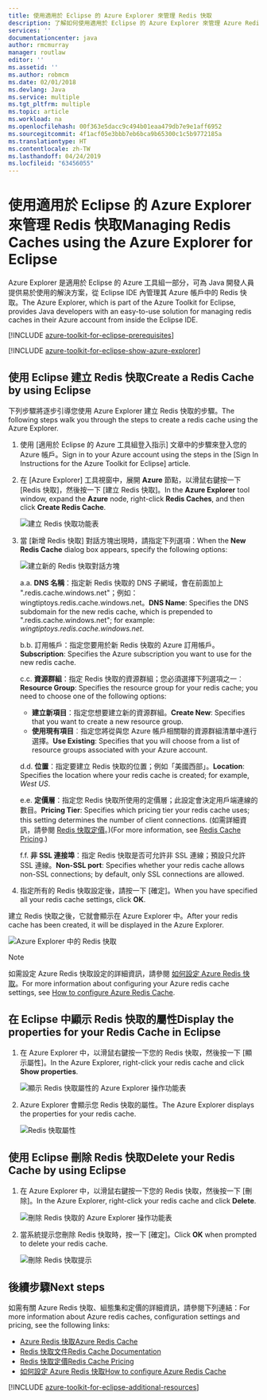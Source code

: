 ```yaml
---
title: 使用適用於 Eclipse 的 Azure Explorer 來管理 Redis 快取
description: 了解如何使用適用於 Eclipse 的 Azure Explorer 來管理 Azure Redis 快取。
services: ''
documentationcenter: java
author: rmcmurray
manager: routlaw
editor: ''
ms.assetid: ''
ms.author: robmcm
ms.date: 02/01/2018
ms.devlang: Java
ms.service: multiple
ms.tgt_pltfrm: multiple
ms.topic: article
ms.workload: na
ms.openlocfilehash: 00f363e5dacc9c494b01eaa479db7e9e1aff6952
ms.sourcegitcommit: 4f1acf05e3bbb7eb6bca9b65300c1c5b9772185a
ms.translationtype: HT
ms.contentlocale: zh-TW
ms.lasthandoff: 04/24/2019
ms.locfileid: "63456055"
---
```

# <a name="managing-redis-caches-using-the-azure-explorer-for-eclipse"></a><span data-ttu-id="8fe06-103">使用適用於 Eclipse 的 Azure Explorer 來管理 Redis 快取</span><span class="sxs-lookup"><span data-stu-id="8fe06-103">Managing Redis Caches using the Azure Explorer for Eclipse</span></span>

<span data-ttu-id="8fe06-104">Azure Explorer 是適用於 Eclipse 的 Azure 工具組一部分，可為 Java 開發人員提供易於使用的解決方案，從 Eclipse IDE 內管理其 Azure 帳戶中的 Redis 快取。</span><span class="sxs-lookup"><span data-stu-id="8fe06-104">The Azure Explorer, which is part of the Azure Toolkit for Eclipse, provides Java developers with an easy-to-use solution for managing redis caches in their Azure account from inside the Eclipse IDE.</span></span>

[!INCLUDE [azure-toolkit-for-eclipse-prerequisites](../includes/azure-toolkit-for-eclipse-prerequisites.md)]

[!INCLUDE [azure-toolkit-for-eclipse-show-azure-explorer](../includes/azure-toolkit-for-eclipse-show-azure-explorer.md)]

## <a name="create-a-redis-cache-by-using-eclipse"></a><span data-ttu-id="8fe06-105">使用 Eclipse 建立 Redis 快取</span><span class="sxs-lookup"><span data-stu-id="8fe06-105">Create a Redis Cache by using Eclipse</span></span>

<span data-ttu-id="8fe06-106">下列步驟將逐步引導您使用 Azure Explorer 建立 Redis 快取的步驟。</span><span class="sxs-lookup"><span data-stu-id="8fe06-106">The following steps walk you through the steps to create a redis cache using the Azure Explorer.</span></span>

1. <span data-ttu-id="8fe06-107">使用 [適用於 Eclipse 的 Azure 工具組登入指示] 文章中的步驟來登入您的 Azure 帳戶。</span><span class="sxs-lookup"><span data-stu-id="8fe06-107">Sign in to your Azure account using the steps in the [Sign In Instructions for the Azure Toolkit for Eclipse] article.</span></span>

1. <span data-ttu-id="8fe06-108">在 [Azure Explorer] 工具視窗中，展開 **Azure** 節點，以滑鼠右鍵按一下 [Redis 快取]，然後按一下 [建立 Redis 快取]。</span><span class="sxs-lookup"><span data-stu-id="8fe06-108">In the **Azure Explorer** tool window, expand the **Azure** node, right-click **Redis Caches**, and then click **Create Redis Cache**.</span></span>

   ![建立 Redis 快取功能表][CR01]

1. <span data-ttu-id="8fe06-110">當 [新增 Redis 快取] 對話方塊出現時，請指定下列選項：</span><span class="sxs-lookup"><span data-stu-id="8fe06-110">When the **New Redis Cache** dialog box appears, specify the following options:</span></span>

   ![建立新的 Redis 快取對話方塊][CR02]

   <span data-ttu-id="8fe06-112">a.</span><span class="sxs-lookup"><span data-stu-id="8fe06-112">a.</span></span> <span data-ttu-id="8fe06-113">**DNS 名稱**：指定新 Redis 快取的 DNS 子網域，會在前面加上 ".redis.cache.windows.net"；例如：wingtiptoys.redis.cache.windows.net。</span><span class="sxs-lookup"><span data-stu-id="8fe06-113">**DNS Name**: Specifies the DNS subdomain for the new redis cache, which is prepended to ".redis.cache.windows.net"; for example: *wingtiptoys.redis.cache.windows.net*.</span></span>

   <span data-ttu-id="8fe06-114">b.</span><span class="sxs-lookup"><span data-stu-id="8fe06-114">b.</span></span> <span data-ttu-id="8fe06-115">訂用帳戶：指定您要用於新 Redis 快取的 Azure 訂用帳戶。</span><span class="sxs-lookup"><span data-stu-id="8fe06-115">**Subscription**: Specifies the Azure subscription you want to use for the new redis cache.</span></span>

   <span data-ttu-id="8fe06-116">c.</span><span class="sxs-lookup"><span data-stu-id="8fe06-116">c.</span></span> <span data-ttu-id="8fe06-117">**資源群組**：指定 Redis 快取的資源群組；您必須選擇下列選項之一︰</span><span class="sxs-lookup"><span data-stu-id="8fe06-117">**Resource Group**: Specifies the resource group for your redis cache; you need to choose one of the following options:</span></span>
      * <span data-ttu-id="8fe06-118">**建立新項目**：指定您想要建立新的資源群組。</span><span class="sxs-lookup"><span data-stu-id="8fe06-118">**Create New**: Specifies that you want to create a new resource group.</span></span>
      * <span data-ttu-id="8fe06-119">**使用現有項目**︰指定您將從與您 Azure 帳戶相關聯的資源群組清單中進行選擇。</span><span class="sxs-lookup"><span data-stu-id="8fe06-119">**Use Existing**: Specifies that you will choose from a list of resource groups associated with your Azure account.</span></span>

   <span data-ttu-id="8fe06-120">d.</span><span class="sxs-lookup"><span data-stu-id="8fe06-120">d.</span></span> <span data-ttu-id="8fe06-121">**位置**：指定要建立 Redis 快取的位置；例如「美國西部」。</span><span class="sxs-lookup"><span data-stu-id="8fe06-121">**Location**: Specifies the location where your redis cache is created; for example, *West US*.</span></span>

   <span data-ttu-id="8fe06-122">e.</span><span class="sxs-lookup"><span data-stu-id="8fe06-122">e.</span></span> <span data-ttu-id="8fe06-123">**定價層**：指定您 Redis 快取所使用的定價層；此設定會決定用戶端連線的數目。</span><span class="sxs-lookup"><span data-stu-id="8fe06-123">**Pricing Tier**: Specifies which pricing tier your redis cache uses; this setting determines the number of client connections.</span></span> <span data-ttu-id="8fe06-124">(如需詳細資訊，請參閱 [Redis 快取定價]。)</span><span class="sxs-lookup"><span data-stu-id="8fe06-124">(For more information, see [Redis Cache Pricing].)</span></span>

   <span data-ttu-id="8fe06-125">f.</span><span class="sxs-lookup"><span data-stu-id="8fe06-125">f.</span></span> <span data-ttu-id="8fe06-126">**非 SSL 連接埠**：指定 Redis 快取是否可允許非 SSL 連線；預設只允許 SSL 連線。</span><span class="sxs-lookup"><span data-stu-id="8fe06-126">**Non-SSL port**: Specifies whether your redis cache allows non-SSL connections; by default, only SSL connections are allowed.</span></span>

1. <span data-ttu-id="8fe06-127">指定所有的 Redis 快取設定後，請按一下 [確定]。</span><span class="sxs-lookup"><span data-stu-id="8fe06-127">When you have specified all your redis cache settings, click **OK**.</span></span>

<span data-ttu-id="8fe06-128">建立 Redis 快取之後，它就會顯示在 Azure Explorer 中。</span><span class="sxs-lookup"><span data-stu-id="8fe06-128">After your redis cache has been created, it will be displayed in the Azure Explorer.</span></span>

   ![Azure Explorer 中的 Redis 快取][CR03]

> [!NOTE]
>
> <span data-ttu-id="8fe06-130">如需設定 Azure Redis 快取設定的詳細資訊，請參閱 [如何設定 Azure Redis 快取]。</span><span class="sxs-lookup"><span data-stu-id="8fe06-130">For more information about configuring your Azure redis cache settings, see [How to configure Azure Redis Cache].</span></span>
>

## <a name="display-the-properties-for-your-redis-cache-in-eclipse"></a><span data-ttu-id="8fe06-131">在 Eclipse 中顯示 Redis 快取的屬性</span><span class="sxs-lookup"><span data-stu-id="8fe06-131">Display the properties for your Redis Cache in Eclipse</span></span>

1. <span data-ttu-id="8fe06-132">在 Azure Explorer 中，以滑鼠右鍵按一下您的 Redis 快取，然後按一下 [顯示屬性]。</span><span class="sxs-lookup"><span data-stu-id="8fe06-132">In the Azure Explorer, right-click your redis cache and click **Show properties**.</span></span>

   ![顯示 Redis 快取屬性的 Azure Explorer 操作功能表][SP01]

1. <span data-ttu-id="8fe06-134">Azure Explorer 會顯示您 Redis 快取的屬性。</span><span class="sxs-lookup"><span data-stu-id="8fe06-134">The Azure Explorer displays the properties for your redis cache.</span></span>

   ![Redis 快取屬性][SP02]

## <a name="delete-your-redis-cache-by-using-eclipse"></a><span data-ttu-id="8fe06-136">使用 Eclipse 刪除 Redis 快取</span><span class="sxs-lookup"><span data-stu-id="8fe06-136">Delete your Redis Cache by using Eclipse</span></span>

1. <span data-ttu-id="8fe06-137">在 Azure Explorer 中，以滑鼠右鍵按一下您的 Redis 快取，然後按一下 [刪除]。</span><span class="sxs-lookup"><span data-stu-id="8fe06-137">In the Azure Explorer, right-click your redis cache and click **Delete**.</span></span>

   ![刪除 Redis 快取的 Azure Explorer 操作功能表][DE01]

1. <span data-ttu-id="8fe06-139">當系統提示您刪除 Redis 快取時，按一下 [確定]。</span><span class="sxs-lookup"><span data-stu-id="8fe06-139">Click **OK** when prompted to delete your redis cache.</span></span>

   ![刪除 Redis 快取提示][DE02]

## <a name="next-steps"></a><span data-ttu-id="8fe06-141">後續步驟</span><span class="sxs-lookup"><span data-stu-id="8fe06-141">Next steps</span></span>

<span data-ttu-id="8fe06-142">如需有關 Azure Redis 快取、組態集和定價的詳細資訊，請參閱下列連結：</span><span class="sxs-lookup"><span data-stu-id="8fe06-142">For more information about Azure redis caches, configuration settings and pricing, see the following links:</span></span>

* <span data-ttu-id="8fe06-143">[Azure Redis 快取]</span><span class="sxs-lookup"><span data-stu-id="8fe06-143">[Azure Redis Cache]</span></span>
* <span data-ttu-id="8fe06-144">[Redis 快取文件]</span><span class="sxs-lookup"><span data-stu-id="8fe06-144">[Redis Cache Documentation]</span></span>
* <span data-ttu-id="8fe06-145">[Redis 快取定價]</span><span class="sxs-lookup"><span data-stu-id="8fe06-145">[Redis Cache Pricing]</span></span>
* <span data-ttu-id="8fe06-146">[如何設定 Azure Redis 快取]</span><span class="sxs-lookup"><span data-stu-id="8fe06-146">[How to configure Azure Redis Cache]</span></span>

[!INCLUDE [azure-toolkit-for-eclipse-additional-resources](../includes/azure-toolkit-for-eclipse-additional-resources.md)]

<!-- URL List -->

[Redis 快取定價]: https://azure.microsoft.com/pricing/details/cache/
[Redis Cache Pricing]: https://azure.microsoft.com/pricing/details/cache/
[Azure Redis 快取]: https://azure.microsoft.com/services/cache/
[Azure Redis Cache]: https://azure.microsoft.com/services/cache/
[Redis 快取文件]: /azure/redis-cache/
[Redis Cache Documentation]: /azure/redis-cache/
[如何設定 Azure Redis 快取]: /azure/redis-cache/cache-configure
[How to configure Azure Redis Cache]: /azure/redis-cache/cache-configure

<!-- IMG List -->

[CR01]: media/azure-toolkit-for-eclipse-managing-redis-caches-using-azure-explorer/CR01.png
[CR02]: media/azure-toolkit-for-eclipse-managing-redis-caches-using-azure-explorer/CR02.png
[CR03]: media/azure-toolkit-for-eclipse-managing-redis-caches-using-azure-explorer/CR03.png

[SP01]: media/azure-toolkit-for-eclipse-managing-redis-caches-using-azure-explorer/SP01.png
[SP02]: media/azure-toolkit-for-eclipse-managing-redis-caches-using-azure-explorer/SP02.png

[DE01]: media/azure-toolkit-for-eclipse-managing-redis-caches-using-azure-explorer/DE01.png
[DE02]: media/azure-toolkit-for-eclipse-managing-redis-caches-using-azure-explorer/DE02.png
